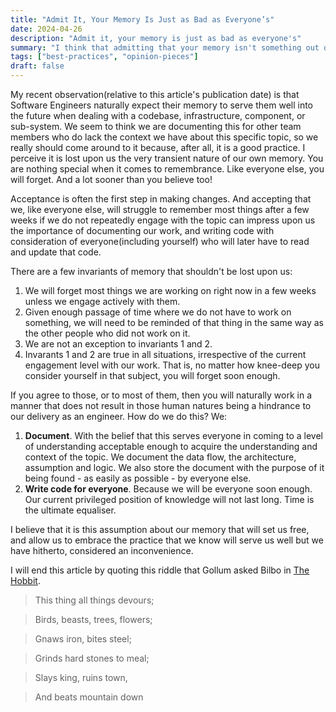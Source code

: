 ```yaml
---
title: "Admit It, Your Memory Is Just as Bad as Everyone’s"
date: 2024-04-26
description: "Admit it, your memory is just as bad as everyone's"
summary: "I think that admitting that your memory isn't something out of the ordinary and that you will in a matter of a few days lose remembrance of the things you recently worked on can be a liberating first step in embracing the commonly evangelised engineering practices."
tags: ["best-practices", "opinion-pieces"]
draft: false
---
```


My recent observation(relative to this article's publication date) is that Software Engineers naturally expect their memory to serve them well into the future when dealing with a codebase, infrastructure, component, or sub-system. We seem to think we are documenting this for other team members who do lack the context we have about this specific topic, so we really should come around to it because, after all, it is a good practice. I perceive it is lost upon us the very transient nature of our own memory. You are nothing special when it comes to remembrance. Like everyone else, you will forget. And a lot sooner than you believe too!

Acceptance is often the first step in  making changes. And accepting that we, like everyone else, will struggle to remember most things after a few weeks if we do not repeatedly engage with the topic can impress upon us the importance of documenting our work, and writing code with consideration of everyone(including yourself) who will later have to read and update that code.

There are a few invariants of memory that shouldn't be lost upon us:

1. We will forget most things we are working on right now in a few weeks unless we engage actively with them.
2. Given enough passage of time where we do not have to work on something, we will need to be reminded of that thing in the same way as the other people who did not work on it.
3. We are not an exception to invariants 1 and 2.
4. Invarants 1 and 2 are true in all situations, irrespective of the current engagement level with our work. That is, no matter how knee-deep you consider yourself in that subject, you will forget soon enough.

If you agree to those, or to most of them, then you will naturally work in a manner that does not result in those human natures being a hindrance to our delivery as an engineer. How do we do this? We:

1. **Document**. With the belief that this serves everyone in coming to a level of understanding acceptable enough to acquire the understanding and context of the topic. We document the data flow, the architecture, assumption and logic. We also store the document with the purpose of it being found - as easily as possible - by everyone else.
2. **Write code for everyone**. Because we will be everyone soon enough. Our current privileged position of knowledge will not last long. Time is the ultimate equaliser.

I believe that it is this assumption about our memory that will set us free, and allow us to embrace the practice that we know will serve us well but we have hitherto, considered an inconvenience.

I will end this article by quoting this riddle that Gollum asked Bilbo in [The Hobbit](https://en.wikipedia.org/wiki/The_Hobbit).

> This thing all things devours;

> Birds, beasts, trees, flowers;

> Gnaws iron, bites steel;

> Grinds hard stones to meal;

> Slays king, ruins town,

> And beats mountain down

